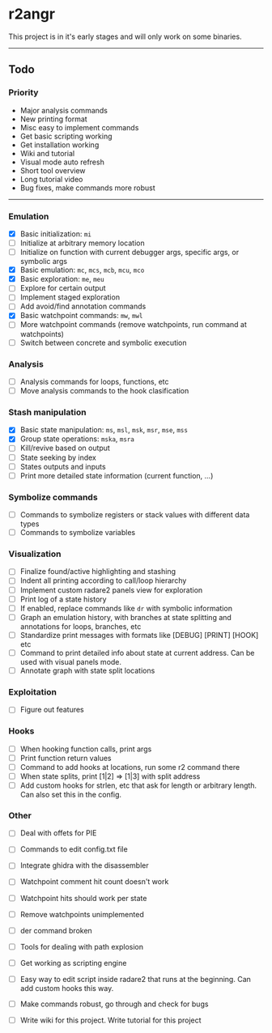 # r2angr

This project is in it's early stages and will only work on some binaries.

---

## Todo

### Priority
 - Major analysis commands
 - New printing format
 - Misc easy to implement commands
 - Get basic scripting working
 - Get installation working
 - Wiki and tutorial
 - Visual mode auto refresh
 - Short tool overview
 - Long tutorial video
 - Bug fixes, make commands more robust

---

### Emulation
 - [x] Basic initialization: `mi`
 - [ ] Initialize at arbitrary memory location
 - [ ] Initialize on function with current debugger args, specific args, or symbolic args
 - [x] Basic emulation: `mc`, `mcs`, `mcb`, `mcu`, `mco`
 - [x] Basic exploration: `me`, `meu`
 - [ ] Explore for certain output
 - [ ] Implement staged exploration
 - [ ] Add avoid/find annotation commands
 - [x] Basic watchpoint commands: `mw`, `mwl`
 - [ ] More watchpoint commands (remove watchpoints, run command at watchpoints)
 - [ ] Switch between concrete and symbolic execution

### Analysis
 - [ ] Analysis commands for loops, functions, etc
 - [ ] Move analysis commands to the hook clasification

### Stash manipulation
 - [x] Basic state manipulation: `ms`, `msl`, `msk`, `msr`, `mse`, `mss`
 - [x] Group state operations: `mska`, `msra`
 - [ ] Kill/revive based on output
 - [ ] State seeking by index
 - [ ] States outputs and inputs
 - [ ] Print more detailed state information (current function, ...)

### Symbolize commands
 - [ ] Commands to symbolize registers or stack values with different data types
 - [ ] Commands to symbolize variables

### Visualization
 - [ ] Finalize found/active highlighting and stashing
 - [ ] Indent all printing according to call/loop hierarchy
 - [ ] Implement custom radare2 panels view for exploration
 - [ ] Print log of a state history
 - [ ] If enabled, replace commands like `dr` with symbolic information
 - [ ] Graph an emulation history, with branches at state splitting and annotations for loops, branches, etc
 - [ ] Standardize print messages with formats like [DEBUG] [PRINT] [HOOK] etc
 - [ ] Command to print detailed info about state at current address. Can be used with visual panels mode.
 - [ ] Annotate graph with state split locations

### Exploitation
 - [ ] Figure out features

### Hooks
 - [ ] When hooking function calls, print args
 - [ ] Print function return values
 - [ ] Command to add hooks at locations, run some r2 command there
 - [ ] When state splits, print [1|2] => [1|3] with split address
 - [ ] Add custom hooks for strlen, etc that ask for length or arbitrary length. Can also set this in the config.

### Other
 - [ ] Deal with offets for PIE
 - [ ] Commands to edit config.txt file
 - [ ] Integrate ghidra with the disassembler
 - [ ] Watchpoint comment hit count doesn't work
 - [ ] Watchpoint hits should work per state
 - [ ] Remove watchpoints unimplemented
 - [ ] der command broken
 - [ ] Tools for dealing with path explosion
 - [ ] Get working as scripting engine
 - [ ] Easy way to edit script inside radare2 that runs at the beginning. Can add custom hooks this way.
 - [ ] Make commands robust, go through and check for bugs
 - [ ] Write wiki for this project. Write tutorial for this project


